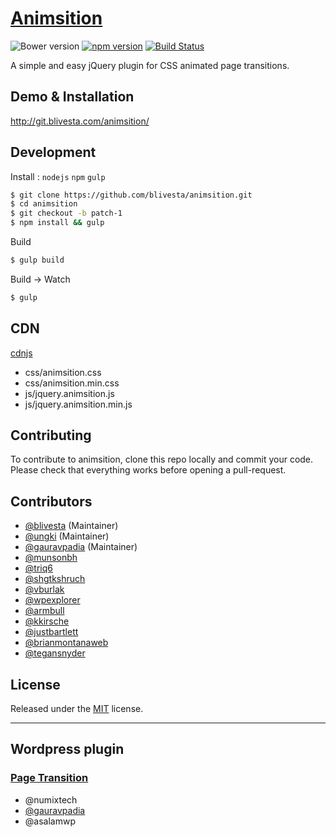 # [Animsition](http://blivesta.github.io/animsition)

![Bower version](https://img.shields.io/bower/v/animsition.svg?style=flat-square)
[![npm version](https://img.shields.io/npm/v/animsition.svg?style=flat-square)](https://www.npmjs.com/package/animsition)
[![Build Status](https://img.shields.io/travis/blivesta/animsition/master.svg?style=flat-square)](https://travis-ci.org/blivesta/animsition)


A simple and easy jQuery plugin for CSS animated page transitions.


## Demo & Installation
http://git.blivesta.com/animsition/


## Development

Install : `nodejs` `npm` `gulp`

```bash
$ git clone https://github.com/blivesta/animsition.git
$ cd animsition
$ git checkout -b patch-1
$ npm install && gulp
```

Build
```bash
$ gulp build
```

Build -> Watch
```bash
$ gulp
```

## CDN
[cdnjs](https://cdnjs.com/libraries/animsition)

- css/animsition.css
- css/animsition.min.css
- js/jquery.animsition.js
- js/jquery.animsition.min.js

## Contributing

To contribute to animsition, clone this repo locally and commit your code.  
Please check that everything works before opening a pull-request.


## Contributors
- [@blivesta](https://github.com/blivesta) (Maintainer)
- [@ungki](https://github.com/ungki) (Maintainer)
- [@gauravpadia](https://github.com/gauravpadia) (Maintainer)
- [@munsonbh](https://github.com/munsonbh)
- [@triq6](https://github.com/triq6)
- [@shgtkshruch](https://github.com/shgtkshruch)
- [@vburlak](https://github.com/vburlak)
- [@wpexplorer](https://github.com/wpexplorer)
- [@armbull](https://github.com/armbull)
- [@kkirsche](https://github.com/kkirsche)
- [@justbartlett](https://github.com/justbartlett)
- [@brianmontanaweb](https://github.com/brianmontanaweb)
- [@tegansnyder](https://github.com/tegansnyder)

## License
Released under the [MIT](https://github.com/blivesta/animsition/blob/master/LICENSE.md) license.


---


## Wordpress plugin

### [Page Transition](http://wordpress.org/plugins/page-transition/ "Page Transition")
- @numixtech
- [@gauravpadia](https://github.com/gauravpadia)
- @asalamwp
